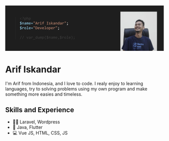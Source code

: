 ![Arif Iskandar - Developer](https://github.com/cuunoong/cuunoong/blob/main/image.png)

# Arif Iskandar

I'm Arif from Indonesia, and I love to code. I realy enjoy to learning languages, try to solving problems using my own program and make something more easies and timeless. 

## Skills and Experience
* 🧑‍💻 Laravel, Wordpress
* 📱 Java, Flutter
* 💻 Vue JS, HTML, CSS, JS
